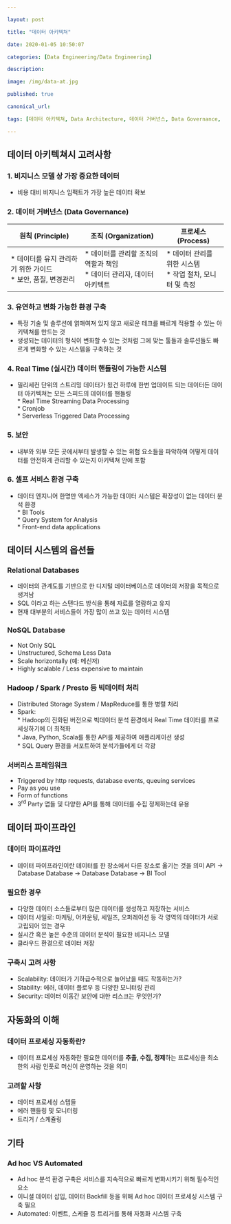 ```yaml
---

layout: post

title: "데이터 아키텍쳐"

date: 2020-01-05 10:50:07

categories: [Data Engineering/Data Engineering]

description:

image: /img/data-at.jpg

published: true

canonical_url:

tags: [데이터 아키텍쳐, Data Architecture, 데이터 거버넌스, Data Governance, 데이터 파이프라인, Data Pipeline, 데이터 엔지니어링, Data Engineering]

---
```


데이터 아키텍쳐시 고려사항
--------------------------

### 1. 비지니스 모델 상 가장 중요한 데이터

-	비용 대비 비지니스 임팩트가 가장 높은 데이터 확보

### 2. 데이터 거버넌스 (Data Governance)

| 원칙 (Principle)                                                 | 조직 (Organization)                                                        | 프로세스 (Process)                                           |
|------------------------------------------------------------------|----------------------------------------------------------------------------|--------------------------------------------------------------|
| * 데이터를 유지 관리하기 위한 가이드 <br> * 보안, 품질, 변경관리 | * 데이터를 관리할 조직의 역할과 책임 <br> * 데이터 관리자, 데이터 아키텍트 | * 데이터 관리를 위한 시스템 <br> * 작업 절차, 모니터 및 측정 |

### 3. 유연하고 변화 가능한 환경 구축

-	특정 기술 및 솔루션에 얽매여져 있지 않고 새로운 테크를 빠르게 적용할 수 있는 아키텍쳐를 만드는 것
-	생성되는 데이터의 형식이 변화할 수 있는 것처럼 그에 맞는 툴들과 솔루션들도 빠르게 변화할 수 있는 시스템을 구축하는 것

### 4. Real Time (실시간) 데이터 핸들링이 가능한 시스템

-	밀리세컨 단위의 스트리밍 데이터가 됬건 하루에 한번 업데이트 되는 데이터든 데이터 아키텍쳐는 모든 스피드의 데이터를 핸들링 <br> * Real Time Streaming Data Processing <br> * Cronjob <br> * Serverless Triggered Data Processing

### 5. 보안

-	내부와 외부 모든 곳에서부터 발생할 수 있는 위험 요소들을 파악하여 어떻게 데이터를 안전하게 관리할 수 있는지 아키텍쳐 안에 포함

### 6. 셀프 서비스 환경 구축

-	데이터 엔지니어 한명만 엑세스가 가능한 데이터 시스템은 확장성이 없는 데이터 분석 환경 <br> * BI Tools <br> * Query System for Analysis <br> * Front-end data applications

데이터 시스템의 옵션들
----------------------

### Relational Databases

-	데이터의 관계도를 기반으로 한 디지털 데이터베이스로 데이터의 저장을 목적으로 생겨남
-	SQL 이라고 하는 스탠다드 방식을 통해 자료를 열람하고 유지
-	현재 대부분의 서비스들이 가장 많이 쓰고 있는 데이터 시스템

### NoSQL Database

-	Not Only SQL
-	Unstructured, Schema Less Data
-	Scale horizontally (예: 메신저)
-	Highly scalable / Less expensive to maintain

### Hadoop / Spark / Presto 등 빅데이터 처리

-	Distributed Storage System / MapReduce를 통한 병렬 처리
-	Spark: <br> * Hadoop의 진화된 버전으로 빅데이터 분석 환경에서 Real Time 데이터를 프로세싱하기에 더 최적화 <br> * Java, Python, Scala를 통한 API를 제공하여 애플리케이션 생성 <br> * SQL Query 환경을 서포트하여 분석가들에게 더 각광

### 서버리스 프레임워크

-	Triggered by http requests, database events, queuing services
-	Pay as you use
-	Form of functions
-	3<sup>rd</sup> Party 앱들 및 다양한 API를 통해 데이터를 수집 정제하는데 유용

데이터 파이프라인
-----------------

### 데이터 파이프라인

-	데이터 파이프라인이란 데이터를 한 장소에서 다른 장소로 옮기는 것을 의미 API -> Database Database -> Database Database -> BI Tool

### 필요한 경우

-	다양한 데이터 소스들로부터 많은 데이터를 생성하고 저장하는 서비스
-	데이터 사일로: 마케팅, 어카운팅, 세일즈, 오퍼레이션 등 각 영역의 데이터가 서로 고립되어 있는 경우
-	실시간 혹은 높은 수준의 데이터 분석이 필요한 비지니스 모델
-	클라우드 환경으로 데이터 저장

### 구축시 고려 사항

-	Scalability: 데이터가 기하급수적으로 늘어났을 때도 작동하는가?
-	Stability: 에러, 데이터 플로우 등 다양한 모니터링 관리
-	Security: 데이터 이동간 보안에 대한 리스크는 무엇인가?

자동화의 이해
-------------

### 데이터 프로세싱 자동화란?

-	데이터 프로세싱 자동화란 필요한 데이터를 **추출, 수집, 정제**하는 프로세싱을 최소한의 사람 인풋로 머신이 운영하는 것을 의미

### 고려할 사항

-	데이터 프로세싱 스텝들
-	에러 핸들링 및 모니터링
-	트리거 / 스케쥴링

기타
----

### Ad hoc VS Automated

-	Ad hoc 분석 환경 구축은 서비스를 지속적으로 빠르게 변화시키기 위해 필수적인 요소
-	이니셜 데이터 삽입, 데이터 Backfill 등을 위해 Ad hoc 데이터 프로세싱 시스템 구축 필요
-	Automated: 이벤트, 스케쥴 등 트리거를 통해 자동화 시스템 구축
